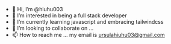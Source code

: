 - 👋 Hi, I’m @hiuhu003
- 👀 I’m interested in being a full stack developer
- 🌱 I’m currently learning javascript and embracing tailwindcss
- 💞️ I’m looking to collaborate on ...
- 📫 How to reach me ... my email is ursulahiuhu03@gmail.com

<!---
hiuhu003/hiuhu003 is a ✨ special ✨ repository because its `README.md` (this file) appears on your GitHub profile.
You can click the Preview link to take a look at your changes.
--->

